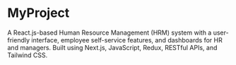 # MyProject
A React.js-based Human Resource Management (HRM) system with a user-friendly interface, employee self-service features, and dashboards for HR and managers. Built using Next.js, JavaScript, Redux, RESTful APIs, and Tailwind CSS.
